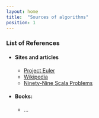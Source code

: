 ```yaml
---
layout: home
title:  "Sources of algorithms"
position: 1
---
```


### List of References
- #### Sites and articles
    - [Project Euler](https://projecteuler.net)
    - [Wikipedia](https://wikipedia.org)
    - [Ninety-Nine Scala Problems](http://aperiodic.net/phil/scala/s-99/)

- #### Books:
    - ...